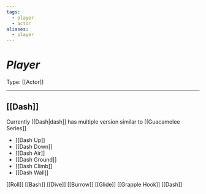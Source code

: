 ```yaml
---
tags:
  - player
  - actor
aliases:
  - player
---
```

# _Player_

Type: [[Actor]]

----

## [[Dash]]

Currently [[Dash|dash]] has multiple version similar to [[Guacamelee Series]]
* [[Dash Up]]
* [[Dash Down]]
* [[Dash Air]]
* [[Dash Ground]]
* [[Dash Climb]]
* [[Dash Wall]]


[[Roll]]
[[Bash]]
[[Dive]]
[[Burrow]]
[[Glide]]
[[Grapple Hook]]
[[Dash]]